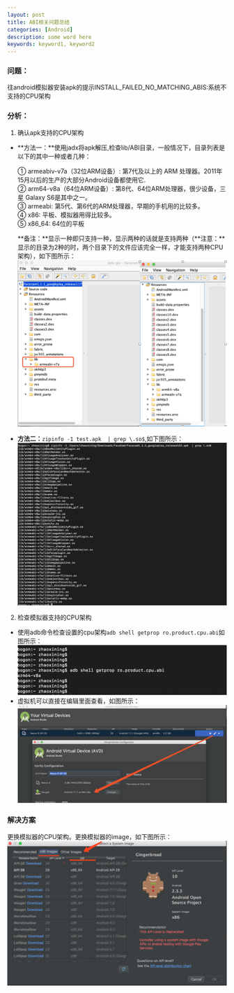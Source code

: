 ```yaml
---
layout: post
title: ABI相关问题总结
categories: [Android]
description: some word here
keywords: keyword1, keyword2
---
```


### 问题：
往android模拟器安装apk的提示INSTALL_FAILED_NO_MATCHING_ABIS:系统不支持的CPU架构

### 分析：
1. 确认apk支持的CPU架构

  - **方法一：**使用jadx将apk解压,检查lib/ABI目录，一般情况下，目录列表是以下的其中一种或者几种：

    ① armeabiv-v7a（32位ARM设备）: 第7代及以上的 ARM 处理器。2011年15月以后的生产的大部分Android设备都使用它.  
    ② arm64-v8a（64位ARM设备）: 第8代、64位ARM处理器，很少设备，三星 Galaxy S6是其中之一。  
    ③ armeabi: 第5代、第6代的ARM处理器，早期的手机用的比较多。  
    ④ x86: 平板、模拟器用得比较多。  
    ⑤ x86_64: 64位的平板  

    **备注：**显示一种即只支持一种，显示两种的话就是支持两种（**注意：**显示的目录为2种的时，两个目录下的文件应该完全一样，才能支持两种CPU架构），如下图所示：
    ![](/images/2018-6-22-3.png)

  - **方法二：**```zipinfo -1 test.apk  | grep \.so$```,如下图所示：
    ![](/images/2018-6-22-6.png)


2. 检查模拟器支持的CPU架构

  - 使用adb命令检查设置的cpu架构```adb shell getprop ro.product.cpu.abi```如图所示：![](/images/2018-6-22-4.png)
  - 虚拟机可以直接在编辑里面查看，如图所示：![](/images/2018-6-22-5.png)

### 解决方案
更换模拟器的CPU架构。更换模拟器的image，如下图所示：
  ![](/images/2018-6-22-1.png)

